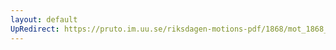 ```yaml
---
layout: default
UpRedirect: https://pruto.im.uu.se/riksdagen-motions-pdf/1868/mot_1868__ak__235/mot_1868__ak__235-001.pdf
---
```

